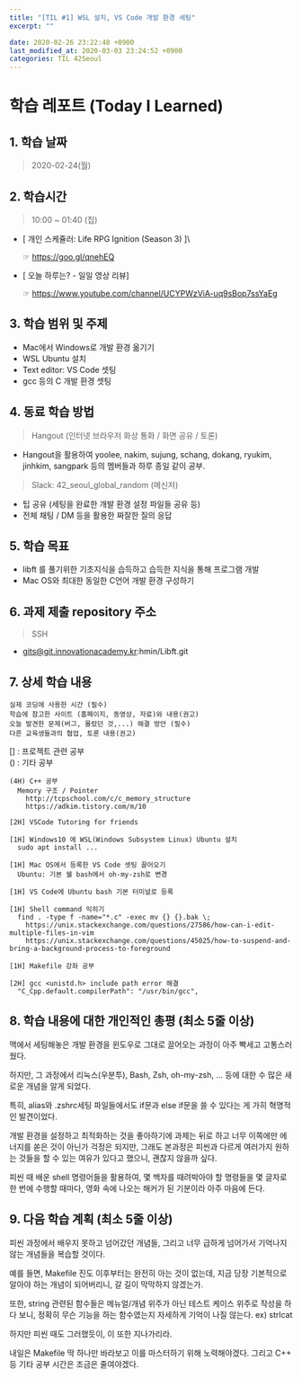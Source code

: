 ```yaml
---
title: "[TIL #1] WSL 설치, VS Code 개발 환경 세팅"
excerpt: ""

date: 2020-02-26 23:22:48 +0900
last_modified_at: 2020-03-03 23:24:52 +0900
categories: TIL 42Seoul
---
```


# 학습 레포트 (Today I Learned)

## 1. 학습 날짜

> 2020-02-24(월)

## 2. 학습시간

> 10:00 ~ 01:40 (집)

- [ 개인 스케쥴러: Life RPG Ignition (Season 3) ]\

  ☞ <https://goo.gl/qnehEQ>

- [ 오늘 하루는? - 일일 영상 리뷰]

  ☞ <https://www.youtube.com/channel/UCYPWzViA-uq9sBop7ssYaEg>

## 3. 학습 범위 및 주제

- Mac에서 Windows로 개발 환경 옮기기
- WSL Ubuntu 설치
- Text editor: VS Code 셋팅
- gcc 등의 C 개발 환경 셋팅

## 4. 동료 학습 방법

> Hangout (인터넷 브라우저 화상 통화 / 화면 공유 / 토론)

- Hangout을 활용하여 yoolee, nakim, sujung, schang, dokang, ryukim, jinhkim, sangpark 등의 멤버들과 하루 종일 같이 공부.

> Slack: 42_seoul_global_random (메신저)

- 팁 공유 (세팅을 완료한 개발 환경 설정 파일들 공유 등)
- 전체 채팅 / DM 등을 활용한 짜잘한 질의 응답

## 5. 학습 목표

- libft 를 풀기위한 기초지식을 습득하고 습득한 지식을 통해 프로그램 개발
- Mac OS와 최대한 동일한 C언어 개발 환경 구성하기

## 6. 과제 제출 repository 주소

> SSH

- gits@git.innovationacademy.kr:hmin/Libft.git

## 7. 상세 학습 내용

```text
실제 코딩에 사용한 시간 (필수)
학습에 참고한 사이트 (홈페이지, 동영상, 자료)와 내용(권고)
오늘 발견한 문제(버그, 몰랐던 것,...) 해결 방안 (필수)
다른 교육생들과의 협업, 토론 내용(권고)
```

[] : 프로젝트 관련 공부\
() : 기타 공부

```text
(4H) C++ 공부
  Memory 구조 / Pointer
    http://tcpschool.com/c/c_memory_structure
    https://adkim.tistory.com/m/10

[2H] VSCode Tutoring for friends

[1H] Windows10 에 WSL(Windows Subsystem Linux) Ubuntu 설치
  sudo apt install ...

[1H] Mac OS에서 등록한 VS Code 셋팅 끌어오기
  Ubuntu: 기본 쉘 bash에서 oh-my-zsh로 변경

[1H] VS Code에 Ubuntu bash 기본 터미널로 등록

[1H] Shell command 익히기
  find . -type f -name="*.c" -exec mv {} {}.bak \;
    https://unix.stackexchange.com/questions/27586/how-can-i-edit-multiple-files-in-vim
    https://unix.stackexchange.com/questions/45025/how-to-suspend-and-bring-a-background-process-to-foreground

[1H] Makefile 강좌 공부

[2H] gcc <unistd.h> include path error 해결
  "C_Cpp.default.compilerPath": "/usr/bin/gcc",
```

## 8. 학습 내용에 대한 개인적인 총평 (최소 5줄 이상)

맥에서 세팅해놓은 개발 환경을 윈도우로 그대로 끌어오는 과정이 아주 빡세고 고통스러웠다.

하지만, 그 과정에서 리눅스(우분투), Bash, Zsh, oh-my-zsh, ... 등에 대한 수 많은 새로운 개념을 알게 되었다.

특히, alias와 .zshrc세팅 파일들에서도 if문과 else if문을 쓸 수 있다는 게 가히 혁명적인 발견이었다.

개발 환경을 설정하고 최적화하는 것을 좋아하기에 과제는 뒤로 하고 너무 이쪽에만 에너지를 쏟은 것이 아닌가 걱정은 되지만, 그래도 본과정은 피씬과 다르게 여러가지 원하는 것들을 할 수 있는 여유가 있다고 했으니, 괜찮지 않을까 싶다.

피씬 때 배운 shell 명령어들을 활용하여, 몇 백자를 때려박아야 할 명령들을 몇 글자로 한 번에 수행할 때마다, 영화 속에 나오는 해커가 된 기분이라 아주 마음에 든다.

## 9. 다음 학습 계획 (최소 5줄 이상)

피씬 과정에서 배우지 못하고 넘어갔던 개념들, 그리고 너무 급하게 넘어가서 기억나지 않는 개념들을 복습할 것이다.

예를 들면, Makefile 진도 이후부터는 완전히 아는 것이 없는데, 지금 당장 기본적으로 알아야 하는 개념이 되어버리니, 갈 길이 막막하지 않겠는가.

또한, string 관련된 함수들은 메뉴얼/개념 위주가 아닌 테스트 케이스 위주로 작성을 하다 보니, 정확히 무슨 기능을 하는 함수였는지 자세하게 기억이 나질 않는다. ex) strlcat

하지만 피씬 때도 그러했듯이, 이 또한 지나가리라.

내일은 Makefile 딱 하나만 바라보고 이를 마스터하기 위해 노력해야겠다.
그리고 C++ 등 기타 공부 시간은 조금은 줄여야겠다.
